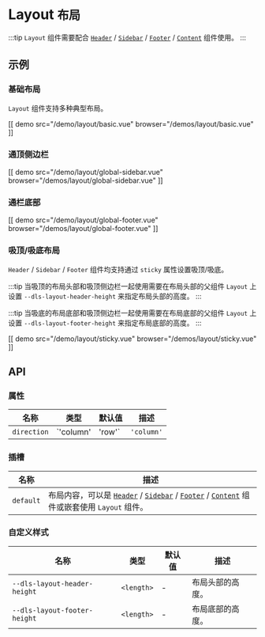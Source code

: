 # Layout <small>布局</small>

:::tip
`Layout` 组件需要配合 [`Header`](./header) / [`Sidebar`](./sidebar) / [`Footer`](./footer) / [`Content`](./content) 组件使用。
:::

## 示例

### 基础布局

`Layout` 组件支持多种典型布局。

[[ demo src="/demo/layout/basic.vue" browser="/demos/layout/basic.vue" ]]

### 通顶侧边栏

[[ demo src="/demo/layout/global-sidebar.vue" browser="/demos/layout/global-sidebar.vue" ]]

### 通栏底部

[[ demo src="/demo/layout/global-footer.vue" browser="/demos/layout/global-footer.vue" ]]

### 吸顶/吸底布局

`Header` / `Sidebar` / `Footer` 组件均支持通过 `sticky` 属性设置吸顶/吸底。

:::tip
当吸顶的布局头部和吸顶侧边栏一起使用需要在布局头部的父组件 `Layout` 上设置 `--dls-layout-header-height` 来指定布局头部的高度。
:::

:::tip
当吸底的布局底部和吸顶侧边栏一起使用需要在布局底部的父组件 `Layout` 上设置 `--dls-layout-footer-height` 来指定布局底部的高度。
:::

[[ demo src="/demo/layout/sticky.vue" browser="/demos/layout/sticky.vue" ]]

## API

### 属性

| 名称 | 类型 | 默认值 | 描述 |
| -- | -- | -- | -- |
| ``direction`` | `'column' | 'row'` | `'column'` | 布局排列方向。在有 `Sidebar` 时，默认为 `'row'`。 |

### 插槽

| 名称 | 描述 |
| -- | -- |
| ``default`` | 布局内容，可以是 [`Header`](./header) / [`Sidebar`](./sidebar) / [`Footer`](./footer) / [`Content`](./content) 组件或嵌套使用 `Layout` 组件。 |

### 自定义样式

| 名称 | 类型 | 默认值 | 描述 |
| -- | -- | -- | -- |
| ``--dls-layout-header-height`` | `<length>` | - | 布局头部的高度。 |
| ``--dls-layout-footer-height`` | `<length>` | - | 布局底部的高度。 |
